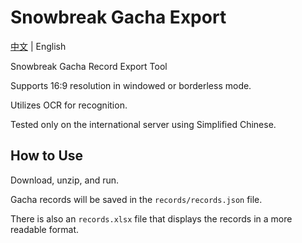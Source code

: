 # Snowbreak Gacha Export

[中文](../README) | English

Snowbreak Gacha Record Export Tool

Supports 16:9 resolution in windowed or borderless mode.

Utilizes OCR for recognition.

Tested only on the international server using Simplified Chinese.

## How to Use

Download, unzip, and run.

Gacha records will be saved in the `records/records.json` file.

There is also an `records.xlsx` file that displays the records in a more readable format.
